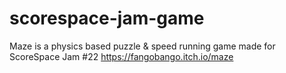 # scorespace-jam-game
Maze is a physics based puzzle & speed running game made for ScoreSpace Jam #22
https://fangobango.itch.io/maze
